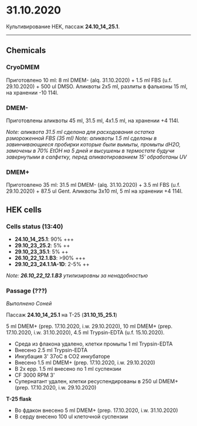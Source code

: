 31.10.2020
=========

Культивирование HEK, пассаж **24.10_14_25.1**.

---

## Chemicals
### CryoDMEM
Приготовлено 10 ml: 8 ml DMEM- (alq. 31.10.2020) + 1.5 ml FBS (u.f. 29.10.2020) + 500 ul DMSO.
Аликвоты 2x5 ml, разлиты в фальконы 15 ml, на хранении -10 114l.

### DMEM-
Приготовлены аликвоты 45 ml, 31.5 ml, 4x1.5 ml, на хранении +4 114l.

*Note: аликвота 31.5 ml сделана для расходования остатка рзмороженной FBS (35 ml)*
*Note: аликвоты 1.5 ml сделаны в завинчивающиеся пробирки которые были вымыты, промыты dH2O, замочены в 70% EtOH на 5 дней и высушены в термостате будучи завернутыми в салфетку, перед аликвотированием 15' обработаны UV*

### DMEM+
Приготовлено 35 ml: 31.5 ml DMEM- (alq. 31.10.2020) + 3.5 ml FBS (u.f. 29.10.2020) + 87.5 ul Gent.
Аликвоты 3x10 ml, 5 ml на хранении +4 114l.


## HEK cells 
### Cells status (13:40)
- **24.10_14_25.1**: 90% +++
- **29.10_23_25.2**: 5% ++
- **29.10_23_35.1**: 5% ++
- **26.10_22_12.1.B3**: >90% +++
- **29.10_23_24.1.1A-1D**: 2-5% ++

*Note: **26.10_22_12.1.B3** утилизировны за ненадобностью*

### Passage (???)
*Выполнено Соней*

Пассаж **24.10_14_25.1** на T-25 (**31.10_15_25.1**)

5 ml DMEM+ (prep. 17.10.2020, i.w. 29.10.2020), 10 ml DMEM+ (prep. 17.10.2020, i.w. 31.10.2020), 4.5 ml Trypsin-EDTA (u.f. 15.10.2020).

- Среда из флакона удалено, клетки промыты 1 ml Trypsin-EDTA
- Внесено 2.5 ml Trypsin-EDTA
- Инкубация 3' 37oC в CO2 инкубаторе
- Внесено 1.5 ml DMEM+ (prep. 17.10.2020, i.w. 29.10.2020)
- В 2x epp. 1.5 ml внесено по 1 ml суспензии
- CF 3000 RPM 3'
- Супернатант удален, клетки ресуспендированы в 250 ul DMEM+ (prep. 17.10.2020, i.w. 29.10.2020)

**T-25 flask**
- Во фдакон внесено 5 ml DMEM+ (prep. 17.10.2020, i.w. 31.10.2020)
- В серду внесено 100 ul клеточной суспензии



